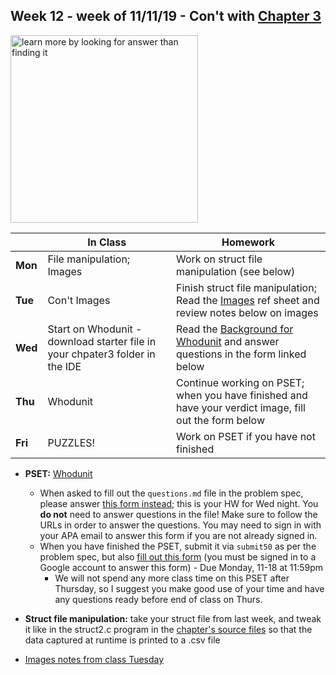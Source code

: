 ## Week 12 - week of 11/11/19 - Con't with [Chapter 3](/ap/curriculum/3)

<img src="https://www.planbee.com/wp/wp-content/uploads/2019/08/Ed-Quote-Images.002-1-1024x550.jpeg" alt="learn more by looking for answer than finding it" height="300">

  |       |In Class               |Homework   |
  |-------|---------              |---------  |
  |**Mon**|File manipulation; Images |Work on struct file manipulation (see below)|
  |**Tue**|Con't Images |Finish struct file manipulation; Read the [Images](/ap/assets/pdfs/images.pdf) ref sheet and review notes below on images|
  |**Wed**|Start on Whodunit - download starter file in your chpater3 folder in the IDE|Read the [Background for Whodunit](https://docs.cs50.net/2019/ap/problems/whodunit/whodunit.html#background) and answer questions in the form linked below|
  |**Thu**|Whodunit               |Continue working on PSET; when you have finished and have your verdict image, fill out the form below |
  |**Fri**|PUZZLES!               |Work on PSET if you have not finished            |

* **PSET:** [Whodunit](https://docs.cs50.net/2019/ap/problems/whodunit/whodunit.html)
  * When asked to fill out the `questions.md` file in the problem spec, please answer [this form instead](https://forms.microsoft.com/Pages/ResponsePage.aspx?id=pzkNu6tRKkuypSiSsDYamccaKXZ-XoNApSiIBzYo6sNUQzFLTEg4VDJEM1ZMMEhZRzdVNzZSQlZJTi4u); this is your HW for Wed night. You **do not** need to answer questions in the file! Make sure to follow the URLs in order to answer the questions. You may need to sign in with your APA email to answer this form if you are not already signed in.
  * When you have finished the PSET, submit it via `submit50` as per the problem spec, but also [fill out this form](https://forms.gle/wLirNKRvQqfcnNvx6) (you must be signed in to a Google account to answer this form) - Due Monday, 11-18 at 11:59pm
    * We will not spend any more class time on this PSET after Thursday, so I suggest you make good use of your time and have any questions ready before end of class on Thurs.

* **Struct file manipulation:** take your struct file from last week, and tweak it like in the struct2.c program in the [chapter's source files](https://cdn.cs50.net/2018/fall/lectures/3/src3.pdf) so that the data captured at runtime is printed to a .csv file

* [Images notes from class Tuesday](/ap/assets/pdfs/images-notes.pdf)